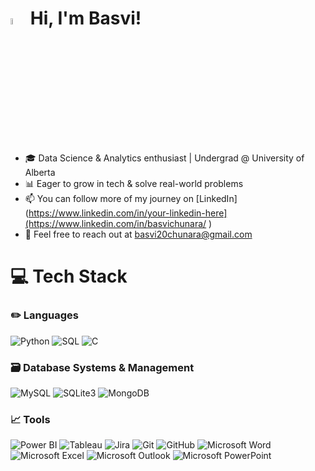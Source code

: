 <!-- Level 3: Add custom code -->

#  <img src="https://media.giphy.com/media/hvRJCLFzcasrR4ia7z/giphy.gif" width="5%"> Hi, I'm Basvi!  
- 🎓  Data Science & Analytics enthusiast | Undergrad @ University of Alberta<br/>
- 📊 Eager to grow in tech & solve real-world problems<br/>
- 📫 You can follow more of my journey on [LinkedIn](https://www.linkedin.com/in/your-linkedin-here](https://www.linkedin.com/in/basvichunara/ )<br/>
- 📧 Feel free to reach out at basvi20chunara@gmail.com<br/>



# 💻 Tech Stack
### ✏️ Languages

![Python](https://img.shields.io/badge/Python-3776AB?style=for-the-badge&logo=python&logoColor=white)
![SQL](https://img.shields.io/badge/SQL-005C8A?style=for-the-badge&logo=sql&logoColor=white)
![C](https://img.shields.io/badge/C-00599C?style=for-the-badge&logo=c&logoColor=white)

### 🗃️ Database Systems & Management

![MySQL](https://img.shields.io/badge/MySQL-4479A1?style=for-the-badge&logo=mysql&logoColor=white)
![SQLite3](https://img.shields.io/badge/SQLite3-black?style=for-the-badge&logo=sqlite&logoColor=white&color=%23003B57)
![MongoDB](https://img.shields.io/badge/MongoDB-47A248?style=for-the-badge&logo=mongodb&logoColor=white)

### 📈 Tools

![Power BI](https://img.shields.io/badge/Power%20BI-black?style=for-the-badge&logo=%20&logoColor=%20&color=%23F7C726)
![Tableau](https://img.shields.io/badge/tableau-black?style=for-the-badge&logo=tableau&logoColor=white&color=%23E97627)
![Jira](https://img.shields.io/badge/Jira-0052CC?style=for-the-badge&logo=jira&logoColor=white)
![Git](https://img.shields.io/badge/git-black?style=for-the-badge&logo=git&logoColor=white&color=%23F05032)
![GitHub](https://img.shields.io/badge/github-black?style=for-the-badge&logo=github&logoColor=white&color=%23181717)
![Microsoft Word](https://img.shields.io/badge/Microsoft_Word-2B579A?style=for-the-badge&logo=microsoft-word&logoColor=white)
![Microsoft Excel](https://img.shields.io/badge/Microsoft_Excel-217346?style=for-the-badge&logo=microsoft-excel&logoColor=white)
![Microsoft Outlook](https://img.shields.io/badge/Microsoft_Outlook-0078D4?style=for-the-badge&logo=microsoft-outlook&logoColor=white)
![Microsoft PowerPoint](https://img.shields.io/badge/Microsoft_PowerPoint-B7472A?style=for-the-badge&logo=microsoft-powerpoint&logoColor=white)

